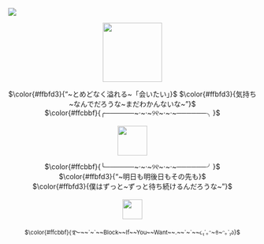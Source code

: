 ![](https://komarev.com/ghpvc/?username=MercilesslyAngelic&color=ffbfd3&style=for-the-badge&label=_੯•﹅_++++&=true)
<p align="center">
<img src="https://file.garden/Zlo7whFY2AfQROME/492e39a3-80f7-44ae-b6f9-36790401b452_095a8711-326b-48fe-adfd-0390eca8028b.webp" "width="120" height="120"> </p>
<p align="center">
$\color{#ffbfd3}{“~とめどなく溢れる~「会いたい」}$
$\color{#ffbfd3}{気持ち~なんでだろうな~まだわかんないな~”}$ <br />
$\color{#ffcbbf}{╭──────~·~·~୨୧~·~·~──────╮}$<br /> 
  <br />
<a ref="https://youtu.be/4kJqVquBGv8?si=BblGbYyb2efnr01F"><img src="https://file.garden/Zlo7whFY2AfQROME/5677bc49.gif" "width="60" height="60"> <br />
<p align="center">
$\color{#ffcbbf}{╰──────~·~·~୨୧~·~·~──────╯}$<br />
$\color{#ffbfd3}{“~明日も明後日もその先も}$<br />
$\color{#ffbfd3}{僕はずっと~ずっと待ち続けるんだろうな~”}$<br />
  <br />
<img src="https://file.garden/Zlo7whFY2AfQROME/Tumblr_l_296253072537042.jpg""width="40" height="40"> </p>
  <p align="center">
 <sub> $\color{#ffcbbf}{࿐~~`~`~~Block~~If~~You~~Want~~.~~`~`~~૮₍´｡ᵔ~ꈊ~ᵔ｡`₎ა}$</sub>
